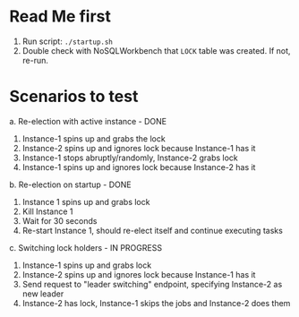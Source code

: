 # Read Me first
1. Run script: `./startup.sh`
2. Double check with NoSQLWorkbench that `LOCK` table was created. If not, re-run.

# Scenarios to test
a. Re-election with active instance - DONE
  1. Instance-1 spins up and grabs the lock
  2. Instance-2 spins up and ignores lock because Instance-1 has it
  3. Instance-1 stops abruptly/randomly, Instance-2 grabs lock
  4. Instance-1 spins up and ignores lock because Instance-2 has it

b. Re-election on startup - DONE
  1. Instance 1 spins up and grabs lock
  2. Kill Instance 1
  3. Wait for 30 seconds
  4. Re-start Instance 1, should re-elect itself and continue executing tasks

c. Switching lock holders - IN PROGRESS
  1. Instance-1 spins up and grabs lock
  2. Instance-2 spins up and ignores lock because Instance-1 has it
  3. Send request to "leader switching" endpoint, specifying Instance-2 as new leader
  4. Instance-2 has lock, Instance-1 skips the jobs and Instance-2 does them
